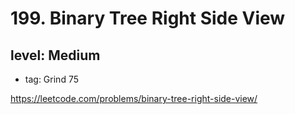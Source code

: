 # 199. Binary Tree Right Side View
## level: Medium

- tag: Grind 75

https://leetcode.com/problems/binary-tree-right-side-view/
